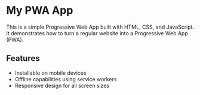 # My PWA App

This is a simple Progressive Web App built with HTML, CSS, and JavaScript. It demonstrates how to turn a regular website into a Progressive Web App (PWA).

## Features
- Installable on mobile devices
- Offline capabilities using service workers
- Responsive design for all screen sizes
